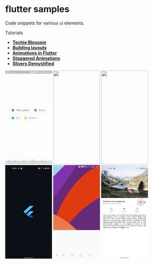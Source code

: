 # flutter samples

Code snippets for various ui elements.

Tutorials

- **[Techie Blossom](https://www.youtube.com/channel/UC3wqIkiaOUpO6EjJoCwH6_Q)**
- **[Building layouts](https://flutter.dev/docs/development/ui/layout/tutorial)**
- **[Animations in Flutter](https://flutter.dev/docs/development/ui/animations/tutorial)**
- **[Staggered Animations](https://flutter.dev/docs/development/ui/animations/staggered-animations)**
- **[Slivers Demystified](https://medium.com/flutter/slivers-demystified-6ff68ab0296f)**

<img src="https://github.com/hauntarl/flui_000_samples/blob/master/screenshots/google-filters.gif" width="150" height="300"> <img src="https://github.com/hauntarl/flui_000_samples/blob/master/screenshots/slivers-demo.gif" width="150" height="300"> <img src="https://github.com/hauntarl/flutter-samples/blob/master/screenshots/staggered-demo.gif" width="150" height="300"> <img src="https://github.com/hauntarl/flui_000_samples/blob/master/screenshots/animation-demo.gif" width="150" height="300"> <img src="https://github.com/hauntarl/flui_000_samples/blob/master/screenshots/custom-painter.png" width="150" height="300"> <img src="https://github.com/hauntarl/flui_000_samples/blob/master/screenshots/layout-demo.png" width="150" height="300">
